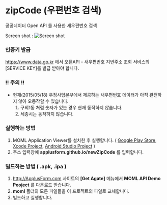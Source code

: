 # zipCode (우편번호 검색)
공공데이터 Open API 를 사용한 새우편번호 검색

Screen shot :
![Screen shot](http://applusform.github.io/newZipCode/screenshot.png)

### 인증키 발급
https://www.data.go.kr 에서 오픈API - 새우편번호 지번주소 조회 서비스의 [SERVICE KEY]를 발급 받아야 합니다. 

### !! 주의 !!
* 현재(2015/05/18) 우정사업본부에서 제공하는 새우편번호 데이터가 아직 완전하지 않아 오동작할 수 있습니다.
  1. 구의1동 처럼 숫자가 있는 경우 현재 동작하지 않습니다.
  2. 세종시는 동작하지 않습니다.

### 실행하는 방법
1. MOML Application Viewer를 설치한 후 실행합니다. ( [Google Play Store](https://play.google.com/store/apps/details?id=org.mospi.momlappviewer), [Xcode Project](https://github.com/applusform/MOMLAppViewer_iOS), [Android Studio Project](https://github.com/applusform/MOMLAppViewer_Android_Studio) )
2. 주소 입력창에 **applusform.github.io/newZipCode** 를 입력합니다.

### 빌드하는 방법 ( .apk, .ipa )
1. http://ApplusForm.com 사이트의 **[Get Agate]** 메뉴에서 **MOML API Demo Peoject** 를 다운로드 받습니다.
2. **moml** 폴더의 모든 파일들을 이 프로젝트의 파일로 교체합니다.
3. 빌드하고 실행합니다.

